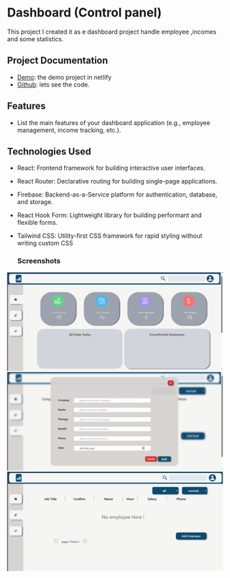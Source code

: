 # Dashboard (Control panel)

This project I created it as e dashboard project handle employee ,incomes and some statistics. 

## Project Documentation
- [Demo](https://dashboard-cv.netlify.app/): the demo project in netlify 
- [Github](https://github.com/khaled-sakr/Dashboard-Controller/): lets see the code.

## Features
- List the main features of your dashboard application (e.g., employee management, income tracking, etc.).

## Technologies Used
- React: Frontend framework for building interactive user interfaces.
- React Router: Declarative routing for building single-page applications.
- Firebase: Backend-as-a-Service platform for authentication, database, and storage.
- React Hook Form: Lightweight library for building performant and flexible forms.
- Tailwind CSS: Utility-first CSS framework for rapid styling without writing custom CSS

  ### Screenshots
  <div>
<img src='https://github.com/khaled-sakr/Dashboard-Controller/blob/main/public/images/Annotation%202024-06-24%20141927.png' width='600' heigth='400'>
<img src='https://github.com/khaled-sakr/Dashboard-Controller/blob/main/public/images/Annotation%202024-06-24%20142235.png' width='600' heigth='400'>
<img src='https://github.com/khaled-sakr/Dashboard-Controller/blob/main/public/images/Annotation%202024-06-24%20142257.png' width='600' heigth='400'>
</div>

